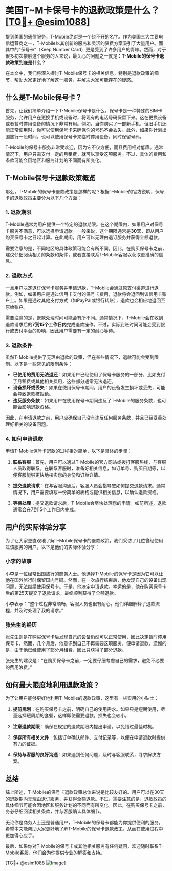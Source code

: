 # 美国T~M卡保号卡的退款政策是什么？[[TG💪+ @esim1088](https://t.me/s/esim1088)]

提到美国的通信服务，T-Mobile绝对是一个绕不开的名字。作为美国三大主要电信运营商之一，T-Mobile以其创新的服务和灵活的资费方案吸引了大量用户。而其中的“保号卡”（Keep Number Card）更是受到了许多用户的青睐。然而，对于很多初次接触这个服务的人来说，最关心的问题之一就是：**T-Mobile的保号卡退款政策到底是什么？**

在本文中，我们将深入探讨T-Mobile保号卡的相关信息，特别是退款政策的细节，帮助大家更好地了解这一服务，并解决大家可能存在的疑惑。

## 什么是T-Mobile保号卡？

首先，让我们简单介绍一下T-Mobile保号卡是什么。保号卡是一种特殊的SIM卡服务，允许用户在更换手机或设备时，将现有的电话号码保留下来。这在更换设备或者暂时停用设备的情况下非常有用。例如，当你购买了一部新手机，但旧手机还能正常使用时，你可以使用保号卡来确保你的号码不会丢失。此外，如果你计划出国旅行一段时间，也可以使用保号卡来临时停用设备，同时保留号码。

T-Mobile的保号卡服务非常受欢迎，因为它不仅方便，而且费用相对低廉。通常情况下，用户只需支付一定的月租费，就可以享受这项服务。不过，具体的费用和条款可能会因地区和服务计划的不同而有所变化。

## T-Mobile保号卡退款政策概览

那么，T-Mobile的保号卡退款政策是怎样的呢？根据T-Mobile的官方说明，保号卡的退款政策主要分为以下几个方面：

### 1. **退款期限**
T-Mobile通常为用户提供一个特定的退款期限。在这个期限内，如果用户对保号卡服务不满意，可以选择申请退款。一般来说，这个期限通常是**30天**，即从用户购买保号卡之日起计算。在此期间，用户可以无理由退订服务并获得全额退款。

需要注意的是，不同地区的具体政策可能会有所不同。因此，在购买保号卡之前，建议仔细阅读相关的条款和条件，或者直接联系T-Mobile客服以获取更准确的信息。

### 2. **退款方式**
一旦用户决定退订保号卡服务并申请退款，T-Mobile会通过原支付渠道进行退款。例如，如果用户是通过信用卡支付的保号卡费用，退款将会退回到该信用卡账户上。如果是通过其他支付方式（如PayPal或银行转账），退款也会相应地退回至原始账户。

需要注意的是，退款处理时间可能会有所不同。通常情况下，T-Mobile会在收到退款请求后的**7到15个工作日内**完成退款操作。不过，实际到账时间可能会受到银行或支付平台的影响，因此用户需要有一定的耐心等待。

### 3. **退款条件**
虽然T-Mobile提供了无理由退款的政策，但在某些情况下，退款可能会受到限制。以下是一些常见的限制条件：

- **已使用的费用无法退还**：如果用户已经使用了保号卡服务的一部分，比如支付了月租费或其他相关费用，这些部分通常无法退还。
- **设备损坏或丢失**：如果在使用保号卡期间，用户的设备发生损坏或丢失，可能会导致退款被拒绝。
- **违反服务条款**：如果用户在使用保号卡期间违反了T-Mobile的服务条款，也可能会影响退款资格。

因此，在申请退款之前，用户应确保自己没有违反任何服务条款，并且已经妥善处理好相关的设备问题。

### 4. **如何申请退款**
申请T-Mobile保号卡退款的过程相对简单，以下是具体的步骤：

1. **联系客服**：首先，用户可以通过T-Mobile的官方网站或拨打客服热线，与客服人员取得联系。在联系客服时，准备好相关信息，如订单号、购买日期等，以便客服能够更快地核实您的身份和订单详情。
   
2. **提交退款请求**：在与客服沟通后，客服人员会指导您如何提交退款请求。通常情况下，用户需要填写一份简单的表格或提供相关信息，以确认退款资格。

3. **等待处理**：提交退款请求后，T-Mobile会尽快处理您的申请。如前所述，退款通常会在7到15个工作日内完成。

## 用户的实际体验分享

为了让大家更直观地了解T-Mobile保号卡的退款政策，我们采访了几位曾经使用过该服务的用户，以下是他们的实际体验分享：

### 小李的故事
小李是一位经常出国旅行的商务人士。他选择T-Mobile的保号卡是因为它可以让他在国外旅行时保留国内号码。然而，在一次旅行结束后，他发现自己的设备出现问题，无法继续使用保号卡。于是，他决定申请退款。幸运的是，他在购买保号卡后的第25天提交了退款请求，最终顺利获得了全额退款。

小李表示：“整个过程非常顺畅，客服人员也很有耐心。他们详细解释了退款流程，并及时处理了我的请求。”

### 张先生的经历
张先生则是在购买保号卡后发现自己的设备仍然可以正常使用，因此决定暂时停用保号卡。然而，几个月后，他意识到自己不再需要这项服务，便申请退款。遗憾的是，由于他已经使用了部分月租费，因此只获得了部分退款。

张先生的建议是：“在购买保号卡之前，一定要仔细考虑自己的需求，避免不必要的费用浪费。”

## 如何最大限度地利用退款政策？

为了让用户能够更好地利用T-Mobile的退款政策，这里有一些实用的小贴士：

1. **提前规划**：在购买保号卡之前，明确自己的使用需求。如果只是短期使用，尽量选择短周期的套餐，这样即使需要退款，损失也会较小。
   
2. **注意退款期限**：确保在规定的退款期限内提出申请，以免错过最佳时机。

3. **保存所有相关文件**：包括订单确认邮件、支付记录等，以便在申请退款时提供有力的证据。

4. **保持与客服的良好沟通**：如果遇到任何问题，及时与客服联系，寻求解决方案。

## 总结

综上所述，T-Mobile的保号卡退款政策总体来说是比较友好的。用户可以在30天的退款期内无理由退订服务，并获得全额退款。不过，需要注意的是，退款政策的具体细节可能会因地区和服务计划的不同而有所变化。因此，在购买保号卡之前，务必仔细阅读相关条款，并与客服确认具体细节。

无论你是商务人士还是普通用户，T-Mobile的保号卡都能为你提供便利的服务。希望本文能帮助大家更好地了解T-Mobile的保号卡退款政策，从而在使用过程中更加得心应手。

最后，如果你对T-Mobile的保号卡或其他相关服务有任何疑问，欢迎随时联系T-Mobile客服，他们会为你提供专业的解答和支持。

[[TG💪+ @esim1088](https://t.me/s/esim1088) ![Image](https://i.postimg.cc/4NQfJmqS/Snipaste-2025-05-13-00-14-12.png)]